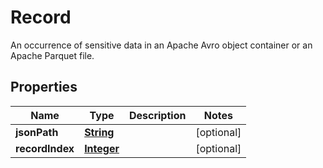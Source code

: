 

# Record

An occurrence of sensitive data in an Apache Avro object container or an Apache Parquet file.

## Properties

| Name | Type | Description | Notes |
|------------ | ------------- | ------------- | -------------|
|**jsonPath** | [**String**](String.md) |  |  [optional] |
|**recordIndex** | [**Integer**](Integer.md) |  |  [optional] |



